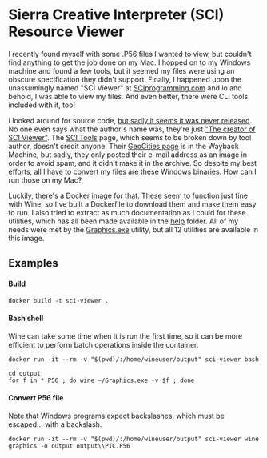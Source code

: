 Sierra Creative Interpreter (SCI) Resource Viewer
=================================================

I recently found myself with some .P56 files I wanted to view, but couldn't find anything to get the job done on my Mac. I hopped on to my Windows machine and found a few tools, but it seemed my files were using an obscure specification they didn't support. Finally, I happened upon the unassumingly named "SCI Viewer" at [SCIprogramming.com](http://sciprogramming.com/scitools.php?id=2) and lo and behold, I was able to view my files. And even better, there were CLI tools included with it, too!

I looked around for source code, [but sadly it seems it was never released](http://sciprogramming.com/community/index.php?topic=272.0). No one even says what the author's name was, they're just ["The creator of SCI Viewer"](http://sciprogramming.com/community/index.php?topic=423.0). The [SCI Tools](http://sci.sierrahelp.com/Tools/SCITools.html) page, which seems to be broken down by tool author, doesn't credit anyone. Their [GeoCities page](http://web.archive.org/web/20080413035345/http://www.geocities.com/sciviewer/) is in the Wayback Machine, but sadly, they only posted their e-mail address as an image in order to avoid spam, and it didn't make it in the archive. So despite my best efforts, all I have to convert my files are these Windows binaries. How can I run those on my Mac?

Luckily, [there's a Docker image for that](https://hub.docker.com/r/scottyhardy/docker-wine/). These seem to function just fine with Wine, so I've built a Dockerfile to download them and make them easy to run. I also tried to extract as much documentation as I could for these utilities, which has all been made available in the [help](help) folder. All of my needs were met by the [Graphics.exe](help/Graphics.txt) utility, but all 12 utilities are available in this image.

Examples
--------

#### Build

```
docker build -t sci-viewer .
```

#### Bash shell
Wine can take some time when it is run the first time, so it can be more efficient to perform batch operations inside the container.
```
docker run -it --rm -v "$(pwd)/:/home/wineuser/output" sci-viewer bash
...
cd output
for f in *.P56 ; do wine ~/Graphics.exe -v $f ; done
```

#### Convert P56 file
Note that Windows programs expect backslashes, which must be escaped... with a backslash.
```
docker run -it --rm -v "$(pwd)/:/home/wineuser/output" sci-viewer wine graphics -o output output\\PIC.P56
```
